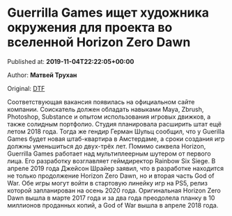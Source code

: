 
# Guerrilla Games ищет художника окружения для проекта во вселенной Horizon Zero Dawn

Published at: **2019-11-04T22:22:05+00:00**

Author: **Матвей Трухан**

Original: [DTF](https://dtf.ru/gameindustry/79555-guerrilla-games-ishchet-hudozhnika-okruzheniya-dlya-proekta-vo-vselennoy-horizon-zero-dawn)

Соответствующая вакансия появилась на официальном сайте компании. Соискатель должен обладать навыками Maya, Zbrush, Photoshop, Substance и опытом использования игровых движков, а также солидным портфолио.
Студия планировала расширить штат ещё летом 2018 года. Тогда же гендир Герман Шульц сообщил, что у Guerilla Games будет новая штаб-квартира в Амстердаме, а сроки создания игр должны уменьшиться до двух-трёх лет.
Помимо сиквела Horizon, Guerrilla Games работает над мультиплеерным шутером от первого лица. Его разработку возглавляет геймдиректор Rainbow Six Siege.
В апреле 2019 года Джейсон Шрайер заявил, что в разработке находится не только продолжение Horizon Zero Dawn, но и вторая часть God of War. Обе игры могут войти в стартовую линейку игр на PS5, релиз которой запланирован на осень 2020 года.
Оригинальная Horizon Zero Dawn вышла в марте 2017 года и за два года преодолела планку в 10 миллионов проданных копий, а God of War вышла в апреле 2018 года.
